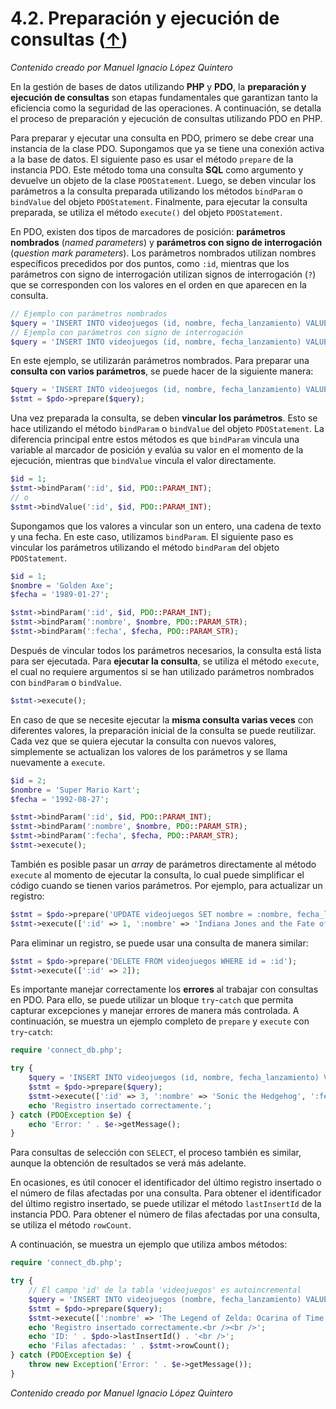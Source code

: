 # 4.2. Preparación y ejecución de consultas ([↑](README.md))

_Contenido creado por Manuel Ignacio López Quintero_

En la gestión de bases de datos utilizando **PHP** y **PDO**, la **preparación y ejecución de consultas** son etapas fundamentales que garantizan tanto la eficiencia como la seguridad de las operaciones. A continuación, se detalla el proceso de preparación y ejecución de consultas utilizando PDO en PHP.

Para preparar y ejecutar una consulta en PDO, primero se debe crear una instancia de la clase PDO. Supongamos que ya se tiene una conexión activa a la base de datos. El siguiente paso es usar el método `prepare` de la instancia PDO. Este método toma una consulta **SQL** como argumento y devuelve un objeto de la clase `PDOStatement`. Luego, se deben vincular los parámetros a la consulta preparada utilizando los métodos `bindParam` o `bindValue` del objeto `PDOStatement`. Finalmente, para ejecutar la consulta preparada, se utiliza el método `execute()` del objeto `PDOStatement`.

En PDO, existen dos tipos de marcadores de posición: **parámetros nombrados** (*named parameters*) y **parámetros con signo de interrogación** (*question mark parameters*). Los parámetros nombrados utilizan nombres específicos precedidos por dos puntos, como `:id`, mientras que los parámetros con signo de interrogación utilizan signos de interrogación (`?`) que se corresponden con los valores en el orden en que aparecen en la consulta.

```php
// Ejemplo con parámetros nombrados
$query = 'INSERT INTO videojuegos (id, nombre, fecha_lanzamiento) VALUES (:id, :nombre, :fecha)';
// Ejemplo con parámetros con signo de interrogación
$query = 'INSERT INTO videojuegos (id, nombre, fecha_lanzamiento) VALUES (?, ?, ?)';
```

En este ejemplo, se utilizarán parámetros nombrados. Para preparar una **consulta con varios parámetros**, se puede hacer de la siguiente manera:

```php
$query = 'INSERT INTO videojuegos (id, nombre, fecha_lanzamiento) VALUES (:id, :nombre, :fecha)';
$stmt = $pdo->prepare($query);
```

Una vez preparada la consulta, se deben **vincular los parámetros**. Esto se hace utilizando el método `bindParam` o `bindValue` del objeto `PDOStatement`. La diferencia principal entre estos métodos es que `bindParam` vincula una variable al marcador de posición y evalúa su valor en el momento de la ejecución, mientras que `bindValue` vincula el valor directamente.

```php
$id = 1;
$stmt->bindParam(':id', $id, PDO::PARAM_INT);
// o
$stmt->bindValue(':id', $id, PDO::PARAM_INT);
```

Supongamos que los valores a vincular son un entero, una cadena de texto y una fecha. En este caso, utilizamos `bindParam`. El siguiente paso es vincular los parámetros utilizando el método `bindParam` del objeto `PDOStatement`.

```php
$id = 1;
$nombre = 'Golden Axe';
$fecha = '1989-01-27';

$stmt->bindParam(':id', $id, PDO::PARAM_INT);
$stmt->bindParam(':nombre', $nombre, PDO::PARAM_STR);
$stmt->bindParam(':fecha', $fecha, PDO::PARAM_STR);
```

Después de vincular todos los parámetros necesarios, la consulta está lista para ser ejecutada. Para **ejecutar la consulta**, se utiliza el método `execute`, el cual no requiere argumentos si se han utilizado parámetros nombrados con `bindParam` o `bindValue`.

```php
$stmt->execute();
```

En caso de que se necesite ejecutar la **misma consulta varias veces** con diferentes valores, la preparación inicial de la consulta se puede reutilizar. Cada vez que se quiera ejecutar la consulta con nuevos valores, simplemente se actualizan los valores de los parámetros y se llama nuevamente a `execute`.

```php
$id = 2;
$nombre = 'Super Mario Kart';
$fecha = '1992-08-27';

$stmt->bindParam(':id', $id, PDO::PARAM_INT);
$stmt->bindParam(':nombre', $nombre, PDO::PARAM_STR);
$stmt->bindParam(':fecha', $fecha, PDO::PARAM_STR);
$stmt->execute();
```

También es posible pasar un *array* de parámetros directamente al método `execute` al momento de ejecutar la consulta, lo cual puede simplificar el código cuando se tienen varios parámetros. Por ejemplo, para actualizar un registro:

```php
$stmt = $pdo->prepare('UPDATE videojuegos SET nombre = :nombre, fecha_lanzamiento = :fecha WHERE id = :id');
$stmt->execute([':id' => 1, ':nombre' => 'Indiana Jones and the Fate of Atlantis', ':fecha' => '1992-06-26']);
```

Para eliminar un registro, se puede usar una consulta de manera similar:

```php
$stmt = $pdo->prepare('DELETE FROM videojuegos WHERE id = :id');
$stmt->execute([':id' => 2]);
```

Es importante manejar correctamente los **errores** al trabajar con consultas en PDO. Para ello, se puede utilizar un bloque `try`-`catch` que permita capturar excepciones y manejar errores de manera más controlada. A continuación, se muestra un ejemplo completo de `prepare` y `execute` con `try`-`catch`:

```php
require 'connect_db.php';

try {
    $query = 'INSERT INTO videojuegos (id, nombre, fecha_lanzamiento) VALUES (:id, :nombre, :fecha)';
    $stmt = $pdo->prepare($query);
    $stmt->execute([':id' => 3, ':nombre' => 'Sonic the Hedgehog', ':fecha' => '1991-06-23']);
    echo 'Registro insertado correctamente.';
} catch (PDOException $e) {
    echo 'Error: ' . $e->getMessage();
}
```

Para consultas de selección con `SELECT`, el proceso también es similar, aunque la obtención de resultados se verá más adelante.

En ocasiones, es útil conocer el identificador del último registro insertado o el número de filas afectadas por una consulta. Para obtener el identificador del último registro insertado, se puede utilizar el método `lastInsertId` de la instancia PDO. Para obtener el número de filas afectadas por una consulta, se utiliza el método `rowCount`.

A continuación, se muestra un ejemplo que utiliza ambos métodos:

```php
require 'connect_db.php';

try {
    // El campo 'id' de la tabla 'videojuegos' es autoincremental
    $query = 'INSERT INTO videojuegos (nombre, fecha_lanzamiento) VALUES (:nombre, :fecha)';
    $stmt = $pdo->prepare($query);
    $stmt->execute([':nombre' => 'The Legend of Zelda: Ocarina of Time', ':fecha' => '1998-11-21']);
    echo 'Registro insertado correctamente.<br /><br />';
    echo 'ID: ' . $pdo->lastInsertId() . '<br />';
    echo 'Filas afectadas: ' . $stmt->rowCount();
} catch (PDOException $e) {
    throw new Exception('Error: ' . $e->getMessage());
}
```

_Contenido creado por Manuel Ignacio López Quintero_
